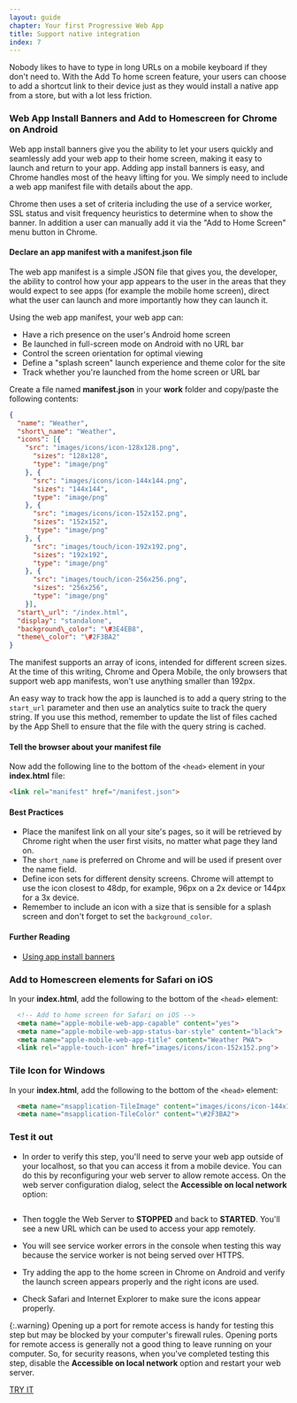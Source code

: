 ```yaml
---
layout: guide
chapter: Your first Progressive Web App
title: Support native integration
index: 7
---
```


Nobody likes to have to type in long URLs on a mobile keyboard if they don't
need to. With the Add To home screen feature, your users can choose to add a
shortcut link to their device just as they would install a native app from a
store, but with a lot less friction.

### Web App Install Banners and Add to Homescreen for Chrome on Android

Web app install banners give you the ability to let your users quickly and
seamlessly add your web app to their home screen, making it easy to launch and
return to your app. Adding app install banners is easy, and Chrome handles most
of the heavy lifting for you. We simply need to include a web app manifest file
with details about the app.

Chrome then uses a set of criteria including the use of a service worker, SSL
status and visit frequency heuristics to determine when to show the banner. In
addition a user can manually add it via the "Add to Home Screen" menu button in
Chrome.

#### Declare an app manifest with a manifest.json file

The web app manifest is a simple JSON file that gives you, the developer, the
ability to control how your app appears to the user in the areas that they would
expect to see apps (for example the mobile home screen), direct what the user
can launch and more importantly how they can launch it.

Using the web app manifest, your web app can:

* Have a rich presence on the user's Android home screen
* Be launched in full-screen mode on Android with no URL bar
* Control the screen orientation for optimal viewing
* Define a "splash screen" launch experience and theme color for the site
* Track whether you're launched from the home screen or URL bar

Create a file named **manifest.json** in your **work** folder and copy/paste the
following contents:

``` json
{
  "name": "Weather",
  "short\_name": "Weather",
  "icons": [{
    "src": "images/icons/icon-128x128.png",
      "sizes": "128x128",
      "type": "image/png"
    }, {
      "src": "images/icons/icon-144x144.png",
      "sizes": "144x144",
      "type": "image/png"
    }, {
      "src": "images/icons/icon-152x152.png",
      "sizes": "152x152",
      "type": "image/png"
    }, {
      "src": "images/touch/icon-192x192.png",
      "sizes": "192x192",
      "type": "image/png"
    }, {
      "src": "images/touch/icon-256x256.png",
      "sizes": "256x256",
      "type": "image/png"
    }],
  "start\_url": "/index.html",
  "display": "standalone",
  "background\_color": "\#3E4EB8",
  "theme\_color": "\#2F3BA2"
}
```

The manifest supports an array of icons, intended for different screen sizes. At
the time of this writing, Chrome and Opera Mobile, the only browsers that
support web app manifests, won't use anything smaller than 192px.

An easy way to track how the app is launched is to add a query string to the
`start_url` parameter and then use an analytics suite to track the query string.
If you use this method, remember to update the list of files cached by the App
Shell to ensure that the file with the query string is cached.

#### Tell the browser about your manifest file

Now add the following line to the bottom of the `<head>` element in your
**index.html** file:

``` html
<link rel="manifest" href="/manifest.json">
```

#### Best Practices

* Place the manifest link on all your site's pages, so it will be retrieved by
  Chrome right when the user first visits, no matter what page they land on.
* The `short_name` is preferred on Chrome and will be used if present over the
  name field.
* Define icon sets for different density screens. Chrome will attempt to use the
  icon closest to 48dp, for example, 96px on a 2x device or 144px for a 3x
  device.
* Remember to include an icon with a size that is sensible for a splash screen
  and don't forget to set the `background_color`.

#### Further Reading
* [Using app install
banners](https://developers.google.com/web/fundamentals/engage-and-retain/simplified-app-installs/)

### Add to Homescreen elements for Safari on iOS

In your **index.html**, add the following to the bottom of the `<head>` element:

``` html
  <!-- Add to home screen for Safari on iOS -->
  <meta name="apple-mobile-web-app-capable" content="yes">
  <meta name="apple-mobile-web-app-status-bar-style" content="black">
  <meta name="apple-mobile-web-app-title" content="Weather PWA">
  <link rel="apple-touch-icon" href="images/icons/icon-152x152.png">
```

### Tile Icon for Windows

In your **index.html**, add the following to the bottom of the `<head>` element:

``` html
  <meta name="msapplication-TileImage" content="images/icons/icon-144x144.png">
  <meta name="msapplication-TileColor" content="\#2F3BA2">
```

### Test it out

* In order to verify this step, you'll need to serve your web app outside of
  your localhost, so that you can access it from a mobile device. You can do
  this by reconfiguring your web server to allow remote access. On the web
  server configuration dialog, select the **Accessible on local network** option:

![]()

* Then toggle the Web Server to **STOPPED** and back to **STARTED**. You'll see a new
  URL which can be used to access your app remotely.
* You will see service worker errors in the console when testing this way
  because the service worker is not being served over HTTPS.

* Try adding the app to the home screen in Chrome on Android and verify the
  launch screen appears properly and the right icons are used.
* Check Safari and Internet Explorer to make sure the icons appear properly.

{:.warning}
Opening up a port for remote access is handy for testing this step but may be blocked by your computer's firewall rules. Opening ports for remote access is generally not a good thing to leave running on your computer. So, for security reasons, when you've completed testing this step, disable the **Accessible on local network** option and restart your web server.

[TRY IT](https://weather-pwa-sample.firebaseapp.com/step-08/)
